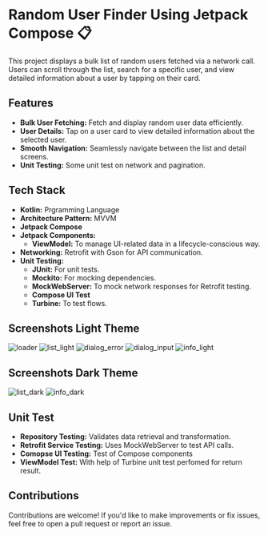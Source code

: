 # Random User Finder Using Jetpack Compose :clipboard:

This project displays a bulk list of random users fetched via a network call. Users can scroll through the list, search for a specific user,
and view detailed information about a user by tapping on their card.

## Features

- **Bulk User Fetching:** Fetch and display random user data efficiently.
- **User Details:** Tap on a user card to view detailed information about the selected user.
- **Smooth Navigation:** Seamlessly navigate between the list and detail screens.
- **Unit Testing:** Some unit test on network and pagination.

## Tech Stack

- **Kotlin:** Prgramming Language
- **Architecture Pattern:** MVVM
- **Jetpack Compose**
- **Jetpack Components:**
  - **ViewModel:** To manage UI-related data in a lifecycle-conscious way.
- **Networking:** Retrofit with Gson for API communication.
- **Unit Testing:**
  - **JUnit:** For unit tests.
  - **Mockito:** For mocking dependencies.
  - **MockWebServer:** To mock network responses for Retrofit testing.
  - **Compose UI Test**
  - **Turbine:** To test flows.

## Screenshots Light Theme

![loader](https://github.com/user-attachments/assets/0394172e-e739-4074-b694-544bab05129a) ![list_light](https://github.com/user-attachments/assets/352d2b59-2277-4e99-977d-960efc04be15) ![dialog_error](https://github.com/user-attachments/assets/b0135e29-80e0-45c2-80c2-445a38b5cdd7) ![dialog_input](https://github.com/user-attachments/assets/ef1298d3-bd00-437f-9f9f-be4e8ffd6e67) ![info_light](https://github.com/user-attachments/assets/b140f467-3bc7-4eed-935a-a67193812374)
 

## Screenshots Dark Theme

![list_dark](https://github.com/user-attachments/assets/a6d79442-5325-48d8-a15b-060cd5f7b878) ![info_dark](https://github.com/user-attachments/assets/d4ad3cd9-04f5-4322-a705-de68a510a23d)



## Unit Test

- **Repository Testing:** Validates data retrieval and transformation.
- **Retrofit Service Testing:** Uses MockWebServer to test API calls.
- **Comopse UI Testing:** Test of Compose components
- **ViewModel Test:** With help of Turbine unit test perfomed for return result.

## Contributions

Contributions are welcome! If you'd like to make improvements or fix issues, feel free to open a pull request or report an issue.
